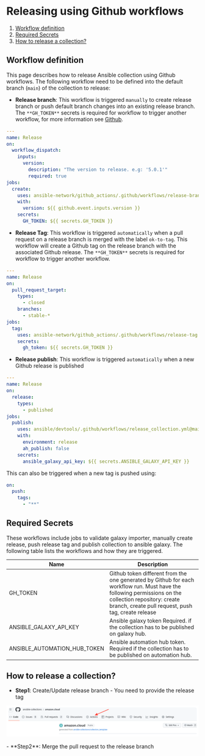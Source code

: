 # Releasing using Github workflows

1.  [Workflow definition](#workflows)
2.  [Required Secrets](#secrets)
3.  [How to release a collection?](#howtorelease)

<div id='workflows'/>

## Workflow definition

This page describes how to release Ansible collection using Github workflows.
The following workflow need to be defined into the default branch (`main`) of the collection to release:

- **Release branch**: This workflow is triggered `manually` to create release branch or push default branch changes into an existing release branch. The `**GH_TOKEN**` secrets is required for workflow to trigger another workflow, for more information see [Github](https://github.com/ad-m/github-push-action/issues/32).

```yaml
---
name: Release
on:
  workflow_dispatch:
    inputs:
      version:
        description: "The version to release. e.g: '5.0.1'"
        required: true
jobs:
  create:
    uses: ansible-network/github_actions/.github/workflows/release-branch.yml@main
    with:
      version: ${{ github.event.inputs.version }}
    secrets:
      GH_TOKEN: ${{ secrets.GH_TOKEN }}
```

- **Release Tag**: This workflow is triggered `automatically` when a pull request on a release branch is merged with the label `ok-to-tag`. This workflow will create a Github tag on the release branch with the associated Github release. The `**GH_TOKEN**` secrets is required for workflow to trigger another workflow.

```yaml
---
name: Release
on:
  pull_request_target:
    types:
      - closed
    branches:
      - stable-*
jobs:
  tag:
    uses: ansible-network/github_actions/.github/workflows/release-tag.yml@main
    secrets:
      gh_token: ${{ secrets.GH_TOKEN }}
```

- **Release publish**: This workflow is triggered `automatically` when a new Github release is published

```yaml
---
name: Release
on:
  release:
    types:
      - published
jobs:
  publish:
    uses: ansible/devtools/.github/workflows/release_collection.yml@main
    with:
      environment: release
      ah_publish: false
    secrets:
      ansible_galaxy_api_key: ${{ secrets.ANSIBLE_GALAXY_API_KEY }}
```

This can also be triggered when a new tag is pushed using:

```yaml
on:
  push:
    tags:
      - "**"
```

<div id='secrets'/>

## Required Secrets

These workflows include jobs to validate galaxy importer, manually create release, push release tag and publish collection to ansible galaxy. The following table lists the workflows and how they are triggered.

| Name                         | Description                                                                                                                                                                                                   |
| ---------------------------- | ------------------------------------------------------------------------------------------------------------------------------------------------------------------------------------------------------------- |
| GH_TOKEN                     | Github token different from the one generated by Github for each workflow run. Must have the following permissions on the collection repository: create branch, create pull request, push tag, create release |
| ANSIBLE_GALAXY_API_KEY       | Ansible galaxy token Required. if the collection has to be published on galaxy hub.                                                                                                                           |
| ANSIBLE_AUTOMATION_HUB_TOKEN | Ansible automation hub token. Required if the collection has to be published on automation hub.                                                                                                               |

<div id='howtorelease'/>

## How to release a collection?

- **Step1**: Create/Update release branch - You need to provide the release tag
<p align="center">
  <img src="./actions.png" width="1000" title="click on action">
</p>
- **Step2**: Merge the pull request to the release branch
